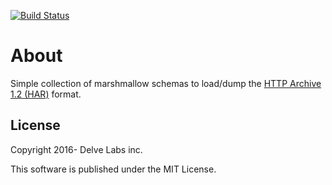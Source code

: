 [![Build Status](https://travis-ci.org/delvelabs/marshmallow-har.svg?branch=master)](https://travis-ci.org/delvelabs/marshmallow-har)

# About

Simple collection of marshmallow schemas to load/dump the [HTTP Archive 1.2 (HAR)](http://www.softwareishard.com/blog/har-12-spec/) format.

## License

Copyright 2016- Delve Labs inc.

This software is published under the MIT License.
